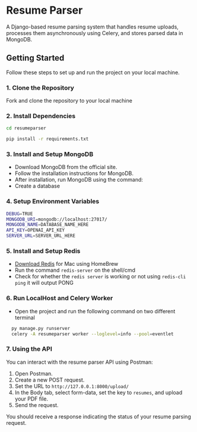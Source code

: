 # Resume Parser

A Django-based resume parsing system that handles resume uploads, processes them asynchronously using Celery, and stores parsed data in MongoDB.

## Getting Started

Follow these steps to set up and run the project on your local machine.

### 1. Clone the Repository

Fork and clone the repository to your local machine

### 2. Install Dependencies
```bash
cd resumeparser

pip install -r requirements.txt
```

### 3.  Install and Setup MongoDB

- Download MongoDB from the official site.
- Follow the installation instructions for MongoDB.
- After installation, run MongoDB using the command:
- Create a database

 ### 4. Setup Environment Variables

 ```bash
DEBUG=TRUE
MONGODB_URI=mongodb://localhost:27017/
MONGODB_NAME=DATABASE_NAME_HERE
API_KEY=OPENAI_API_KEY
SERVER_URL=SERVER_URL_HERE
```

### 5.  Install and Setup Redis

- [Download Redis](https://redis.io/docs/latest/operate/oss_and_stack/install/install-redis/install-redis-on-mac-os/) for Mac using HomeBrew
- Run the command `redis-server` on the shell/cmd
- Check for whether the `redis server` is working or not using `redis-cli ping` it will output PONG

### 6. Run LocalHost and Celery Worker

- Open the project and run the following command on two different terminal
```bash
  py manage.py runserver
  celery -A resumeparser worker --loglevel=info --pool=eventlet

  ```
### 7. Using the API

You can interact with the resume parser API using Postman:

1. Open Postman.
2. Create a new POST request.
3. Set the URL to `http://127.0.0.1:8000/upload/`
4. In the Body tab, select form-data, set the key to `resumes`, and upload your PDF file.
5. Send the request.

You should receive a response indicating the status of your resume parsing request.




